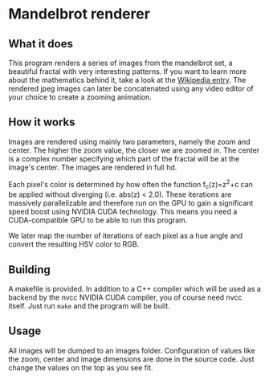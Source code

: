 # Mandelbrot renderer
## What it does
This program renders a series of images from the mandelbrot set, a beautiful
fractal with very interesting patterns. If you want to learn more about the
mathematics behind it, take a look at the [Wikipedia entry](https://en.wikipedia.org/wiki/Mandelbrot_set).
The rendered jpeg images can later be concatenated using any video editor of your choice
to create a zooming animation.

## How it works
Images are rendered using mainly two parameters, namely the zoom and center. The higher the zoom
value, the closer we are zoomed in. The center is a complex number specifying which part of the
fractal will be at the image's center. The images are rendered in full hd.

Each pixel's color is determined by how often the function f<sub>c</sub>(z)=z<sup>2</sup>+c
can be applied without diverging (i.e. abs(z) < 2.0). These iterations are massively parallelizable
and therefore run on the GPU to gain a significant speed boost using NVIDIA CUDA technology. This means
you need a CUDA-compatible GPU to be able to run this program.

We later map the number of iterations of each pixel as a hue angle and convert the resulting
HSV color to RGB.

## Building
A makefile is provided. In addition to a C++ compiler which will be used as a backend by
the nvcc NVIDIA CUDA compiler, you of course need nvcc itself. Just run `make` and the
program will be built.

## Usage
All images will be dumped to an images folder. Configuration of values like the zoom, center and
image dimensions are done in the source code. Just change the values on the top as you see fit.
